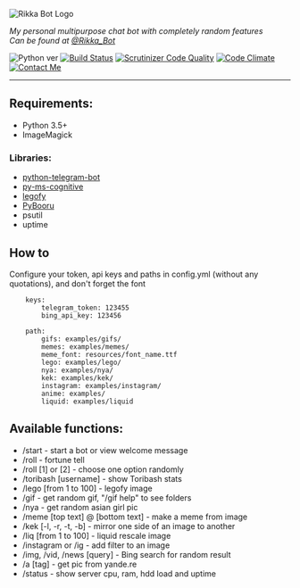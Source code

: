 ![Rikka Bot Logo](http://madi.so/rikka-bot.png)

*My personal multipurpose chat bot with completely random features*  
*Can be found at [@Rikka_Bot](https://telegram.me/Rikka_Bot)*

![Python ver](http://img.shields.io/badge/Python-3.6-yellow.svg) [![Build Status](https://scrutinizer-ci.com/g/MadiNyan/rikka-telegram-bot/badges/build.png?b=master)](https://scrutinizer-ci.com/g/MadiNyan/rikka-telegram-bot/build-status/master) [![Scrutinizer Code Quality](https://scrutinizer-ci.com/g/MadiNyan/rikka-telegram-bot/badges/quality-score.png?b=master)](https://scrutinizer-ci.com/g/MadiNyan/rikka-telegram-bot/?branch=external-img-dl) [![Code Climate](https://codeclimate.com/github/MadiNyan/rikka-telegram-bot/badges/gpa.svg)](https://codeclimate.com/github/MadiNyan/rikka-telegram-bot) [![Contact Me](https://img.shields.io/badge/Contact-Me-blue.svg)](https://telegram.me/Madi_Nyan) 

----------

## Requirements:
+ Python 3.5+
+ ImageMagick

### Libraries:
+ [python-telegram-bot](https://github.com/python-telegram-bot)
+ [py-ms-cognitive](https://github.com/tristantao/py-ms-cognitive)
+ [legofy](https://github.com/JuanPotato/Legofy)
+ [PyBooru](https://github.com/LuqueDaniel/pybooru)
+ psutil
+ uptime

## How to
Configure your token, api keys and paths in config.yml (without any quotations), and don't forget the font
```
    keys:
        telegram_token: 123455
        bing_api_key: 123456

    path:
        gifs: examples/gifs/
        memes: examples/memes/
        meme_font: resources/font_name.ttf
        lego: examples/lego/
        nya: examples/nya/
        kek: examples/kek/
        instagram: examples/instagram/
        anime: examples/
        liquid: examples/liquid
```

## Available functions:
+ /start - start a bot or view welcome message
+ /roll - fortune tell
+ /roll [1] or [2] - choose one option randomly
+ /toribash [username] - show Toribash stats
+ /lego [from 1 to 100] - legofy image
+ /gif - get random gif, "/gif help" to see folders
+ /nya - get random asian girl pic
+ /meme [top text] @ [bottom text] - make a meme from image
+ /kek [-l, -r, -t, -b] - mirror one side of an image to another
+ /liq [from 1 to 100] - liquid rescale image
+ /instagram or /ig - add filter to an image
+ /img, /vid, /news [query] - Bing search for random result
+ /a [tag] - get pic from yande.re
+ /status - show server cpu, ram, hdd load and uptime
